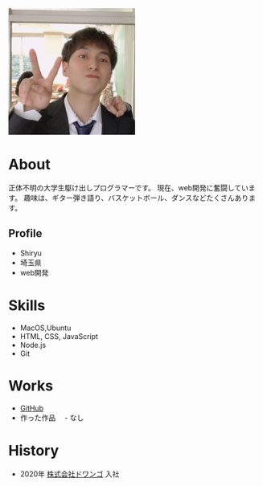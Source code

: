 <img src="me.jpeg" width=50%>

# About
正体不明の大学生駆け出しプログラマーです。
現在、web開発に奮闘しています。
趣味は、ギター弾き語り、バスケットボール、ダンスなどたくさんあります。

## Profile 
- Shiryu
- 埼玉県
- web開発

# Skills
- MacOS,Ubuntu
- HTML, CSS, JavaScript
- Node.js
- Git

# Works
- [GitHub](https://github.com/Shiryu1020)
- 作った作品
　- なし

# History
- 2020年 [株式会社ドワンゴ](https://dwango.co.jp) 入社
